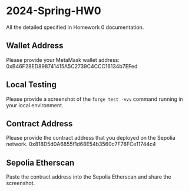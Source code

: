 # 2024-Spring-HW0

All the detailed specified in Homework 0 documentation.

## Wallet Address
Please provide your MetaMask wallet address:
0xB46F28ED898741415A5C2739C4CCC16134b7EFed

## Local Testing
Please provide a screenshot of the `forge test -vvv` command running in your local environment.

## Contract Address
Please provide the contract address that you deployed on the Sepolia network.
0x818D5d0A6855f1d68E54b3560c7F78FCe11744c4

## Sepolia Etherscan
Paste the contract address into the Sepolia Etherscan and share the screenshot.
